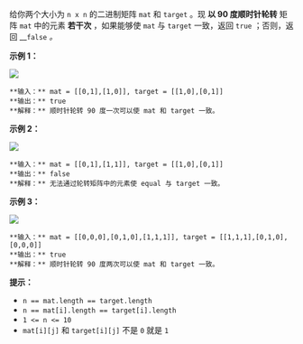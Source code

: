 给你两个大小为 `n x n` 的二进制矩阵 `mat` 和 `target` 。现 **以 90 度顺时针轮转** 矩阵 `mat` 中的元素
**若干次** ，如果能够使 `mat` 与 `target` 一致，返回 `true` ；否则，返回 __`false` _。_

**示例 1：**

![](https://assets.leetcode.com/uploads/2021/05/20/grid3.png)

    
    
    **输入：** mat = [[0,1],[1,0]], target = [[1,0],[0,1]]
    **输出：** true
    **解释：** 顺时针轮转 90 度一次可以使 mat 和 target 一致。
    

**示例 2：**

![](https://assets.leetcode.com/uploads/2021/05/20/grid4.png)

    
    
    **输入：** mat = [[0,1],[1,1]], target = [[1,0],[0,1]]
    **输出：** false
    **解释：** 无法通过轮转矩阵中的元素使 equal 与 target 一致。
    

**示例 3：**

![](https://assets.leetcode.com/uploads/2021/05/26/grid4.png)

    
    
    **输入：** mat = [[0,0,0],[0,1,0],[1,1,1]], target = [[1,1,1],[0,1,0],[0,0,0]]
    **输出：** true
    **解释：** 顺时针轮转 90 度两次可以使 mat 和 target 一致。
    

**提示：**

  * `n == mat.length == target.length`
  * `n == mat[i].length == target[i].length`
  * `1 <= n <= 10`
  * `mat[i][j]` 和 `target[i][j]` 不是 `0` 就是 `1`

